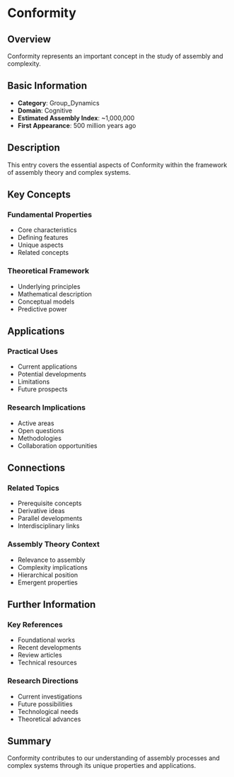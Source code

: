 # Conformity

## Overview

Conformity represents an important concept in the study of assembly and complexity.

## Basic Information

- **Category**: Group_Dynamics
- **Domain**: Cognitive
- **Estimated Assembly Index**: ~1,000,000
- **First Appearance**: 500 million years ago

## Description

This entry covers the essential aspects of Conformity within the framework of assembly theory and complex systems.

## Key Concepts

### Fundamental Properties
- Core characteristics
- Defining features
- Unique aspects
- Related concepts

### Theoretical Framework
- Underlying principles
- Mathematical description
- Conceptual models
- Predictive power

## Applications

### Practical Uses
- Current applications
- Potential developments
- Limitations
- Future prospects

### Research Implications
- Active areas
- Open questions
- Methodologies
- Collaboration opportunities

## Connections

### Related Topics
- Prerequisite concepts
- Derivative ideas
- Parallel developments
- Interdisciplinary links

### Assembly Theory Context
- Relevance to assembly
- Complexity implications
- Hierarchical position
- Emergent properties

## Further Information

### Key References
- Foundational works
- Recent developments
- Review articles
- Technical resources

### Research Directions
- Current investigations
- Future possibilities
- Technological needs
- Theoretical advances

## Summary

Conformity contributes to our understanding of assembly processes and complex systems through its unique properties and applications.
